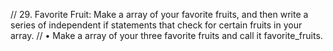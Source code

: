 // 29. Favorite Fruit: Make a array of your favorite fruits, and then write a series of independent if statements that check for certain fruits in your array.
// • Make a array of your three favorite fruits and call it favorite_fruits.
